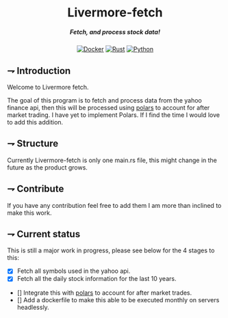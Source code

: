 <div align="center">

# Livermore-fetch
##### Fetch, and process stock data!
[![Docker](https://img.shields.io/badge/Docker-2496ED.svg?style=for-the-badge&logo=docker&logoColor=white)]()
[![Rust](https://img.shields.io/badge/Yahoo_finance_api-6001D2.svg?style=for-the-badge&logo=yahoo)]()
[![Python](https://img.shields.io/badge/Polars-CD792C.svg?style=for-the-badge&logo=polars&logoColor=white)]()
</div>

## ⇁  Introduction
Welcome to Livermore fetch. 

The goal of this program is to fetch and process data from the yahoo finance api, then this will be processed using [polars](https://www.pola.rs/) to account for after market trading. I have yet to implement Polars. If I find the time I would love to add this addition.

## ⇁  Structure
Currently Livermore-fetch is only one main.rs file, this might change in the future as the product grows.

## ⇁  Contribute
If you have any contribution feel free to add them I am more than inclined to make this work.

## ⇁  Current status
This is still a major work in progress, please see below for the 4 stages to this:

- [X] Fetch all symbols used in the yahoo api.
- [X] Fetch all the daily stock information for the last 10 years.
- [] Integrate this with [polars](https://www.pola.rs/) to account for after market trades.
- [] Add a dockerfile to make this able to be executed monthly on servers headlessly.
